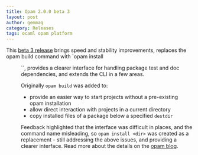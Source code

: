 ```yaml
---
title: Opam 2.0.0 beta 3
layout: post
author: gemmag
category: Releases
tags: ocaml opam platform
---
```


This [beta 3 release](https://github.com/ocaml/opam/releases/tag/2.0.0-beta3) brings speed and stability improvements, replaces the opam build command with `opam install <dir>``, provides a clearer interface for handling package test and doc dependencies, and extends the CLI in a few areas.

Originally `opam build` was added to:

 - provide an easier way to start projects without a pre-existing opam installation
 - allow direct interaction with projects in a current directory
 - copy installed files of a package below a specified `destdir`

Feedback highlighted that the interface was difficult in places, and the command name misleading, so `opam install <dir>` was created as a replacement - still addressing the above issues, and providing a clearer interface. Read more about the details on the [opam blog](https://opam.ocaml.org/blog/opam-install-dir/).
